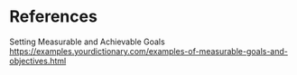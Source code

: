 # References

Setting Measurable and Achievable Goals
https://examples.yourdictionary.com/examples-of-measurable-goals-and-objectives.html
